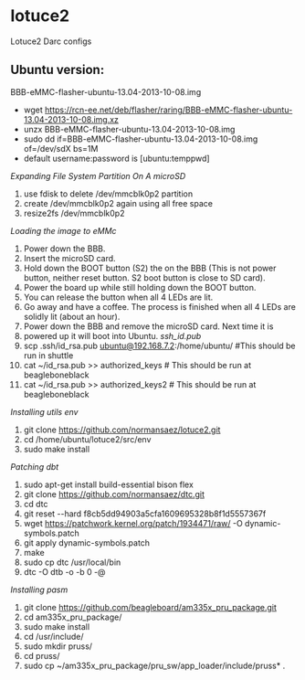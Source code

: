 lotuce2
=======

Lotuce2 Darc configs
<!-- http://www.braindeadprojects.com/blog/what/startech-pex10000sfp-and-locating-modules-in-the-linux-source/ -->
Ubuntu version:
--------------
BBB-eMMC-flasher-ubuntu-13.04-2013-10-08.img

* wget https://rcn-ee.net/deb/flasher/raring/BBB-eMMC-flasher-ubuntu-13.04-2013-10-08.img.xz
* unzx BBB-eMMC-flasher-ubuntu-13.04-2013-10-08.img
* sudo dd if=BBB-eMMC-flasher-ubuntu-13.04-2013-10-08.img of=/dev/sdX bs=1M
* default username:password is [ubuntu:temppwd]

*Expanding File System Partition On A microSD*
   1. use fdisk to delete /dev/mmcblk0p2 partition
   2. create /dev/mmcblk0p2 again using all free space
   3. resize2fs /dev/mmcblk0p2


*Loading the image to eMMc*
   1. Power down the BBB.
   2. Insert the microSD card.
   3. Hold down the BOOT button (S2) the on the BBB (This is not power button, neither reset button. S2 boot button is close to SD card).
   4. Power the board up while still holding down the BOOT button.
   5. You can release the button when all 4 LEDs are lit.
   6. Go away and have a coffee. The process is finished when all 4 LEDs are solidly lit (about an hour).
   7. Power down the BBB and remove the microSD card. Next time it is
   8. powered up it will boot into Ubuntu.
*ssh_id.pub*
   1. scp .ssh/id_rsa.pub ubuntu@192.168.7.2:/home/ubuntu/ #This should be run in shuttle
   2. cat ~/id_rsa.pub >> authorized_keys  # This should be run at beagleboneblack
   3. cat ~/id_rsa.pub >> authorized_keys2 # This should be run at beagleboneblack

*Installing utils env*
   1. git clone https://github.com/normansaez/lotuce2.git
   2. cd /home/ubuntu/lotuce2/src/env
   3. sudo make install

*Patching dbt*
   1. sudo apt-get install build-essential bison flex
   2. git clone https://github.com/normansaez/dtc.git
   3. cd dtc
   4. git reset --hard f8cb5dd94903a5cfa1609695328b8f1d5557367f
   5. wget https://patchwork.kernel.org/patch/1934471/raw/ -O dynamic-symbols.patch
   6. git apply dynamic-symbols.patch
   7. make
   8. sudo cp dtc /usr/local/bin
   9. dtc -O dtb -o <overlay filename> -b 0 -@ <source filename>

*Installing pasm*
   1. git clone https://github.com/beagleboard/am335x_pru_package.git
   2. cd am335x_pru_package/ 
   3. sudo make install
   4. cd /usr/include/
   5. sudo mkdir pruss/
   6. cd pruss/
   7. sudo cp ~/am335x_pru_package/pru_sw/app_loader/include/pruss* .
